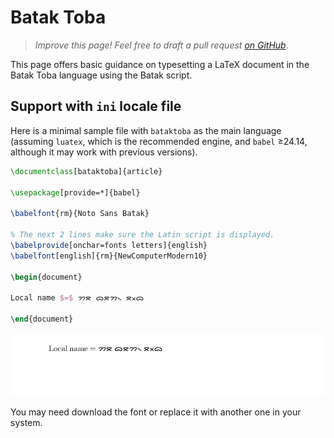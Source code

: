 # Batak Toba

<blockquote>
  <p><em>Improve this page! Feel free to draft a pull request <a href="https://github.com/latex3/babel/tree/docs/docs">on GitHub</a></em>.</p>
</blockquote>

This page offers basic guidance on typesetting a LaTeX document in the
Batak Toba language using the Batak script.

## Support with `ini` locale file

Here is a minimal sample file with `bataktoba` as the main language
(assuming `luatex`, which is the recommended engine, and `babel` ≥24.14,
although it may work with previous versions).

```tex
\documentclass[bataktoba]{article}

\usepackage[provide=*]{babel}

\babelfont{rm}{Noto Sans Batak}

% The next 2 lines make sure the Latin script is displayed.
\babelprovide[onchar=fonts letters]{english}
\babelfont[english]{rm}{NewComputerModern10}

\begin{document}

Local name $=$ ᯂᯖ ᯅᯖᯂ᯲ ᯖᯬᯅ

\end{document}
```

![](../media/locale-bataktoba.png)

You may need download the font or replace it with another one in your
system.
